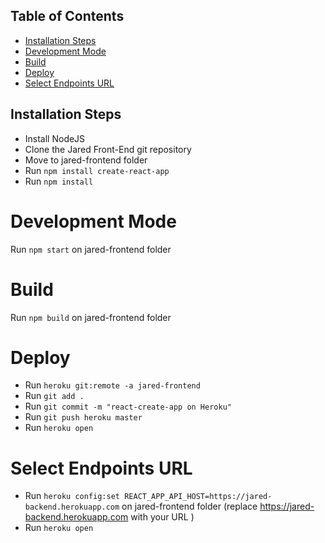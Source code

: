 ## Table of Contents

- [Installation Steps](#installation-steps)
- [Development Mode](#build)
- [Build](#build)
- [Deploy](#deploy)
- [Select Endpoints URL](#select-endpoints-url)





## Installation Steps

* Install NodeJS
* Clone the Jared Front-End git repository
* Move to jared-frontend folder
* Run `npm install create-react-app`
* Run `npm install`


# Development Mode
Run `npm start` on jared-frontend folder


# Build
Run `npm build` on jared-frontend folder


# Deploy
* Run `heroku git:remote -a jared-frontend`
* Run `git add .`
* Run `git commit -m "react-create-app on Heroku"`
* Run `git push heroku master`
* Run `heroku open`

# Select Endpoints URL
* Run `heroku config:set REACT_APP_API_HOST=https://jared-backend.herokuapp.com` on jared-frontend folder (replace https://jared-backend.herokuapp.com with your URL )
* Run `heroku open`



